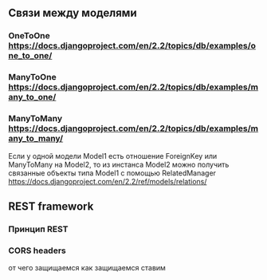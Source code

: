 ## Связи между моделями ##
### OneToOne https://docs.djangoproject.com/en/2.2/topics/db/examples/one_to_one/
### ManyToOne https://docs.djangoproject.com/en/2.2/topics/db/examples/many_to_one/
### ManyToMany https://docs.djangoproject.com/en/2.2/topics/db/examples/many_to_many/
Если у одной модели Model1 есть отношение ForeignKey или ManyToMany на Model2, то из инстанса Model2 можно получить связанные объекты типа Model1 с помощью RelatedManager https://docs.djangoproject.com/en/2.2/ref/models/relations/


## REST framework ##
### Принцип REST ###
### CORS headers ###
от чего защищаемся
как защищаемся
ставим
